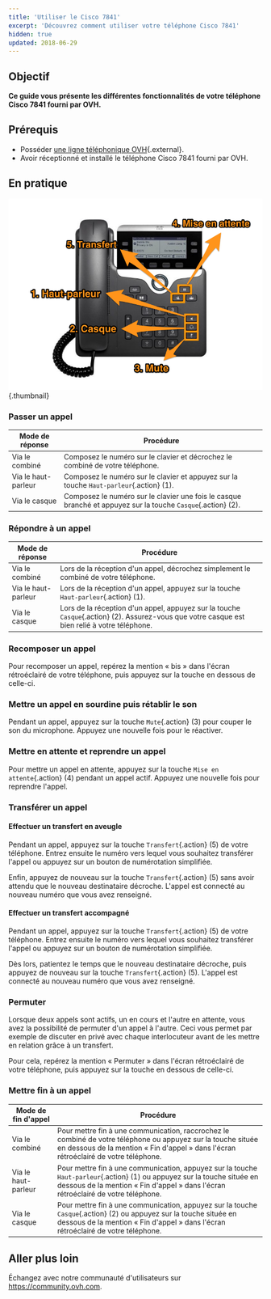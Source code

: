 ```yaml
---
title: 'Utiliser le Cisco 7841'
excerpt: 'Découvrez comment utiliser votre téléphone Cisco 7841'
hidden: true
updated: 2018-06-29
---
```


## Objectif

**Ce guide vous présente les différentes fonctionnalités de votre téléphone Cisco 7841 fourni par OVH.**

## Prérequis

- Posséder [une ligne téléphonique OVH](https://www.ovhtelecom.fr/telephonie/){.external}.
- Avoir réceptionné et installé le téléphone Cisco 7841 fourni par OVH.

## En pratique

![Visuel du Cisco 7841](images/cisco-7841.png){.thumbnail}

### Passer un appel

|Mode de réponse|Procédure|
|---|---|
|Via le combiné|Composez le numéro sur le clavier et décrochez le combiné de votre téléphone.|
|Via le haut-parleur|Composez le numéro sur le clavier et appuyez sur la touche `Haut-parleur`{.action} (1).|
|Via le casque|Composez le numéro sur le clavier une fois le casque branché et appuyez sur la touche `Casque`{.action} (2).|

### Répondre à un appel

|Mode de réponse|Procédure|
|---|---|
|Via le combiné|Lors de la réception d'un appel, décrochez simplement le combiné de votre téléphone.|
|Via le haut-parleur|Lors de la réception d'un appel, appuyez sur la touche `Haut-parleur`{.action} (1).|
|Via le casque|Lors de la réception d'un appel, appuyez sur la touche `Casque`{.action} (2). Assurez-vous que votre casque est bien relié à votre téléphone.|

### Recomposer un appel

Pour recomposer un appel, repérez la mention « bis » dans l'écran rétroéclairé de votre téléphone, puis appuyez sur la touche en dessous de celle-ci.

### Mettre un appel en sourdine puis rétablir le son

Pendant un appel, appuyez sur la touche `Mute`{.action} (3) pour couper le son du microphone. Appuyez une nouvelle fois pour le réactiver.

### Mettre en attente et reprendre un appel

Pour mettre un appel en attente, appuyez sur la touche `Mise en attente`{.action} (4) pendant un appel actif. Appuyez une nouvelle fois pour reprendre l'appel.

### Transférer un appel

#### Effectuer un transfert en aveugle

Pendant un appel, appuyez sur la touche `Transfert`{.action} (5) de votre téléphone. Entrez ensuite le numéro vers lequel vous souhaitez transférer l'appel ou appuyez sur un bouton de numérotation simplifiée.

Enfin, appuyez de nouveau sur la touche `Transfert`{.action} (5) sans avoir attendu que le nouveau destinataire décroche. L'appel est connecté au nouveau numéro que vous avez renseigné.

#### Effectuer un transfert accompagné

Pendant un appel, appuyez sur la touche `Transfert`{.action} (5) de votre téléphone. Entrez ensuite le numéro vers lequel vous souhaitez transférer l'appel ou appuyez sur un bouton de numérotation simplifiée.

Dès lors, patientez le temps que le nouveau destinataire décroche, puis appuyez de nouveau sur la touche `Transfert`{.action} (5). L'appel est connecté au nouveau numéro que vous avez renseigné.

### Permuter

Lorsque deux appels sont actifs, un en cours et l'autre en attente, vous avez la possibilité de permuter d'un appel à l'autre. Ceci vous permet par exemple de discuter en privé avec chaque interlocuteur avant de les mettre en relation grâce à un transfert.

Pour cela, repérez la mention « Permuter » dans l'écran rétroéclairé de votre téléphone, puis appuyez sur la touche en dessous de celle-ci.

### Mettre fin à un appel

|Mode de fin d'appel|Procédure|
|---|---|
|Via le combiné|Pour mettre fin à une communication, raccrochez le combiné de votre téléphone ou appuyez sur la touche située en dessous de la mention « Fin d'appel » dans l'écran rétroéclairé de votre téléphone.|
|Via le haut-parleur|Pour mettre fin à une communication, appuyez sur la touche `Haut-parleur`{.action} (1) ou appuyez sur la touche située en dessous de la mention « Fin d'appel » dans l'écran rétroéclairé de votre téléphone.|
|Via le casque|Pour mettre fin à une communication, appuyez sur la touche `Casque`{.action} (2) ou appuyez sur la touche située en dessous de la mention « Fin d'appel » dans l'écran rétroéclairé de votre téléphone.|

## Aller plus loin

Échangez avec notre communauté d'utilisateurs sur <https://community.ovh.com>.

